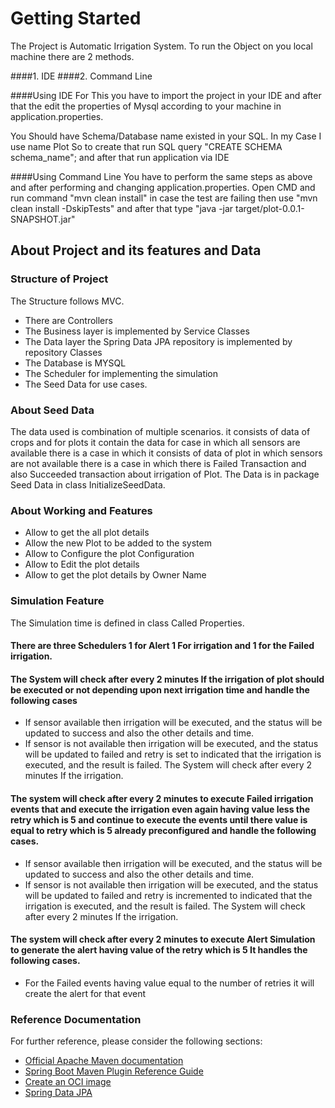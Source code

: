 # Getting Started

The Project is Automatic Irrigation System. To run the Object on you local machine there are 2 methods.

####1. IDE
####2. Command Line

####Using IDE 
For This you have to import the project in your IDE and after that the edit the properties of Mysql according 
to your machine in application.properties. 

You Should have Schema/Database name existed in your SQL. In my Case I use name Plot
So to create that run SQL query "CREATE SCHEMA schema_name"; and after that run application via IDE

####Using Command Line
You have to perform the same steps as above and  after performing and changing application.properties. Open CMD
and run command  "mvn clean install" in case the test are failing then use "mvn clean install -DskipTests" and after that type "java -jar target/plot-0.0.1-SNAPSHOT.jar"



## About Project and its features and Data

### Structure of  Project
The Structure follows MVC.
* There are Controllers
* The Business layer is implemented by Service Classes
* The Data layer the Spring Data JPA repository is implemented by repository Classes
* The Database is MYSQL
* The Scheduler for implementing the simulation
* The Seed Data for use cases.

### About Seed Data
The data used is combination of multiple scenarios.
it consists of data of crops and for plots it contain
the data for case in which all sensors are available there is a
case in which it consists of data of plot in which sensors are not
available there is a case in which there is Failed Transaction and also Succeeded transaction about irrigation of Plot.
The Data is in package Seed Data in class InitializeSeedData. 

### About Working and Features
* Allow to get the all plot details
* Allow the new Plot to be added to the system
* Allow to Configure the plot Configuration
* Allow to Edit the plot details
* Allow to get the plot details by Owner Name
### Simulation Feature
The Simulation time is defined in class Called Properties. 
#### There are three Schedulers 1 for Alert 1 For irrigation and 1 for the Failed irrigation.
#### The System will check after every 2 minutes If the irrigation of plot should be executed or not depending upon next irrigation time and handle the following cases
* If sensor available then irrigation will be executed, and the status will be updated to success and
  also the other details and time.
* If sensor is not available then irrigation will be executed, and the status will be updated to failed and retry is set to indicated that the irrigation is executed, and 
  the result is failed. 
  The System will check after every 2 minutes If the irrigation.
  
#### The system will check after every 2 minutes to execute Failed irrigation events that and execute the irrigation even again having value less the retry which is 5 and continue to execute the events until there value is equal to retry which is 5 already preconfigured and handle the following cases. 
* If sensor available then irrigation will be executed, and the status will be updated to success and
  also the other details and time.
* If sensor is not available then irrigation will be executed, and the status will be updated to failed and retry is incremented to indicated that the irrigation is executed, and
  the result is failed.
  The System will check after every 2 minutes If the irrigation.
  
#### The system will check after every 2 minutes to execute Alert Simulation to generate the alert having value of the retry which is 5 It handles the following cases.
* For the Failed events having value equal to the number of retries it will create the alert for that event



### Reference Documentation

For further reference, please consider the following sections:

* [Official Apache Maven documentation](https://maven.apache.org/guides/index.html)
* [Spring Boot Maven Plugin Reference Guide](https://docs.spring.io/spring-boot/docs/2.7.1/maven-plugin/reference/html/)
* [Create an OCI image](https://docs.spring.io/spring-boot/docs/2.7.1/maven-plugin/reference/html/#build-image)
* [Spring Data JPA](https://docs.spring.io/spring-boot/docs/2.7.1/reference/htmlsingle/#data.sql.jpa-and-spring-data)